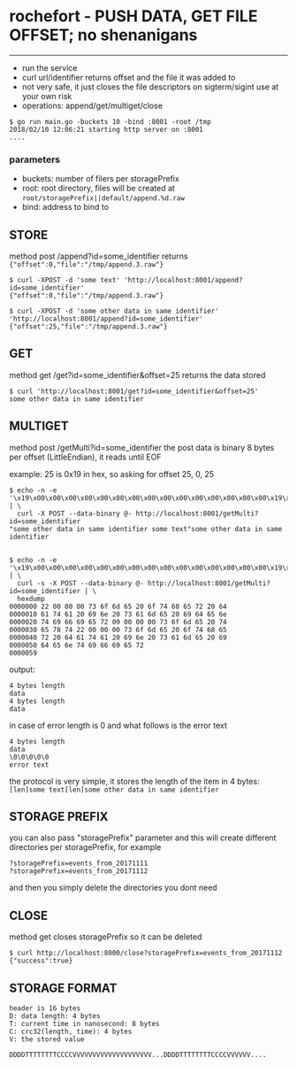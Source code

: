 # rochefort - PUSH DATA, GET FILE OFFSET; no shenanigans
---

* run the service
* curl url/identifier returns offset and the file it was added to
* not very safe, it just closes the file descriptors on sigterm/sigint use at your own risk
* operations: append/get/multiget/close

```
$ go run main.go -buckets 10 -bind :8001 -root /tmp
2018/02/10 12:06:21 starting http server on :8001
....

```

### parameters
* buckets: number of filers per storagePrefix
* root: root directory, files will be created at `root/storagePrefix||default/append.%d.raw`
* bind: address to bind to


## STORE

method post /append?id=some_identifier returns `{"offset":0,"file":"/tmp/append.3.raw"}`

```
$ curl -XPOST -d 'some text' 'http://localhost:8001/append?id=some_identifier'
{"offset":0,"file":"/tmp/append.3.raw"}

$ curl -XPOST -d 'some other data in same identifier' 'http://localhost:8001/append?id=some_identifier'
{"offset":25,"file":"/tmp/append.3.raw"}
```

## GET

method get /get?id=some_identifier&offset=25 returns the data stored

```
$ curl 'http://localhost:8001/get?id=some_identifier&offset=25'
some other data in same identifier
```

## MULTIGET
method  post /getMulti?id=some_identifier the post data is binary 8 bytes per offset (LittleEndian), it reads until EOF

example: 25 is 0x19 in hex, so asking for offset 25, 0, 25

```
$ echo -n -e '\x19\x00\x00\x00\x00\x00\x00\x00\x00\x00\x00\x00\x00\x00\x00\x00\x19\x00\x00\x00\x00\x00\x00\x00' | \
  curl -X POST --data-binary @- http://localhost:8001/getMulti?id=some_identifier
"some other data in same identifier	some text"some other data in same identifier


$ echo -n -e '\x19\x00\x00\x00\x00\x00\x00\x00\x00\x00\x00\x00\x00\x00\x00\x00\x19\x00\x00\x00\x00\x00\x00\x00' | \
  curl -s -X POST --data-binary @- http://localhost:8001/getMulti?id=some_identifier | \
  hexdump
0000000 22 00 00 00 73 6f 6d 65 20 6f 74 68 65 72 20 64
0000010 61 74 61 20 69 6e 20 73 61 6d 65 20 69 64 65 6e
0000020 74 69 66 69 65 72 09 00 00 00 73 6f 6d 65 20 74
0000030 65 78 74 22 00 00 00 73 6f 6d 65 20 6f 74 68 65
0000040 72 20 64 61 74 61 20 69 6e 20 73 61 6d 65 20 69
0000050 64 65 6e 74 69 66 69 65 72                     
0000059

```


output:

```
4 bytes length
data
4 bytes length
data
```

in case of error length is 0 and what follows is the error text

```
4 bytes length
data
\0\0\0\0\0
error text
```

the protocol is very simple, it stores the length of the item in 4 bytes:
`[len]some text[len]some other data in same identifier`

## STORAGE PREFIX
you can also pass "storagePrefix" parameter and this will create different directories per storagePrefix, for example

```
?storagePrefix=events_from_20171111 
?storagePrefix=events_from_20171112
```

and then you simply delete the directories you dont need

## CLOSE
method get closes storagePrefix so it can be deleted

```
$ curl http://localhost:8000/close?storagePrefix=events_from_20171112
{"success":true}
```

## STORAGE FORMAT

```
header is 16 bytes
D: data length: 4 bytes
T: current time in nanosecond: 8 bytes
C: crc32(length, time): 4 bytes
V: the stored value

DDDDTTTTTTTTCCCCVVVVVVVVVVVVVVVVVVVV...DDDDTTTTTTTTCCCCVVVVVV....

```
